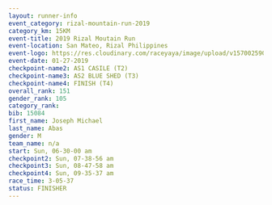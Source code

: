 ```yaml
---
layout: runner-info 
event_category: rizal-mountain-run-2019 
category_km: 15KM 
event-title: 2019 Rizal Moutain Run 
event-location: San Mateo, Rizal Philippines 
event-logo: https://res.cloudinary.com/raceyaya/image/upload/v1570025909/logo/rizal-mountain_gkfete.jpg 
event-date: 01-27-2019 
checkpoint-name2: AS1 CASILE (T2) 
checkpoint-name3: AS2 BLUE SHED (T3) 
checkpoint-name4: FINISH (T4) 
overall_rank: 151
gender_rank: 105
category_rank: 
bib: 15084
first_name: Joseph Michael
last_name: Abas
gender: M
team_name: n/a
start: Sun, 06-30-00 am
checkpoint2: Sun, 07-38-56 am
checkpoint3: Sun, 08-47-58 am
checkpoint4: Sun, 09-35-37 am
race_time: 3-05-37
status: FINISHER
---
```

